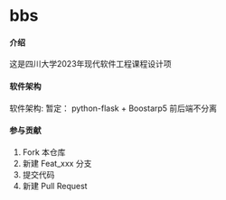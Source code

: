 # bbs

#### 介绍
这是四川大学2023年现代软件工程课程设计项

#### 软件架构
软件架构:
暂定： python-flask + Boostarp5
前后端不分离

#### 参与贡献

1.  Fork 本仓库
2.  新建 Feat_xxx 分支
3.  提交代码
4.  新建 Pull Request


